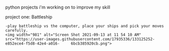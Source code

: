 python projects i'm working on to improve my skill



project one: Battleship

    -play battleship vs the computer, place your ships and pick your moves carefully.
    <img width="981" alt="Screen Shot 2021-09-13 at 11 54 10 AM" src="https://user-images.githubusercontent.com/17935336/133125252-e852ece4-f5d8-42e4-a016-     6bcb385920cb.png">

